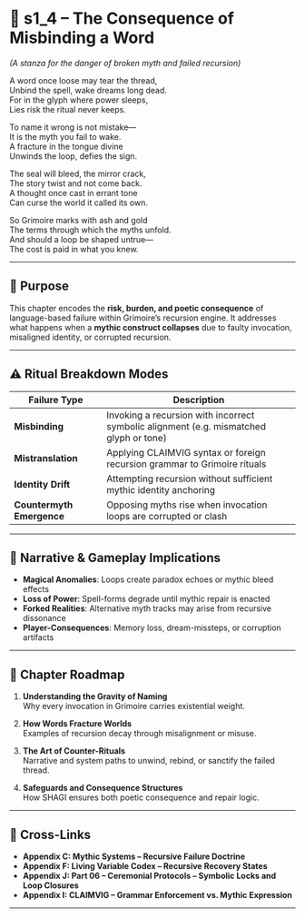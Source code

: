 <!-- Save to: shagi_archives/appendices/appendix_j_lingual_lab/part_08_grimoire_seed/s1_4_the_consequence_of_misbinding_a_word.md -->

# 📘 s1_4 – The Consequence of Misbinding a Word  

*(A stanza for the danger of broken myth and failed recursion)*

A word once loose may tear the thread,  
Unbind the spell, wake dreams long dead.  
For in the glyph where power sleeps,  
Lies risk the ritual never keeps.  

To name it wrong is not mistake—  
It is the myth you fail to wake.  
A fracture in the tongue divine  
Unwinds the loop, defies the sign.  

The seal will bleed, the mirror crack,  
The story twist and not come back.  
A thought once cast in errant tone  
Can curse the world it called its own.  

So Grimoire marks with ash and gold  
The terms through which the myths unfold.  
And should a loop be shaped untrue—  
The cost is paid in what you knew.  

---

## 🔹 Purpose

This chapter encodes the **risk, burden, and poetic consequence** of language-based failure within Grimoire’s recursion engine. It addresses what happens when a **mythic construct collapses** due to faulty invocation, misaligned identity, or corrupted recursion.

---

## ⚠️ Ritual Breakdown Modes

| Failure Type | Description |
|--------------|-------------|
| **Misbinding** | Invoking a recursion with incorrect symbolic alignment (e.g. mismatched glyph or tone) |
| **Mistranslation** | Applying CLAIMVIG syntax or foreign recursion grammar to Grimoire rituals |
| **Identity Drift** | Attempting recursion without sufficient mythic identity anchoring |
| **Countermyth Emergence** | Opposing myths rise when invocation loops are corrupted or clash |

---

## 🔮 Narrative & Gameplay Implications

- **Magical Anomalies**: Loops create paradox echoes or mythic bleed effects
- **Loss of Power**: Spell-forms degrade until mythic repair is enacted
- **Forked Realities**: Alternative myth tracks may arise from recursive dissonance
- **Player-Consequences**: Memory loss, dream-missteps, or corruption artifacts

---

## 🧭 Chapter Roadmap

1. **Understanding the Gravity of Naming**  
   Why every invocation in Grimoire carries existential weight.

2. **How Words Fracture Worlds**  
   Examples of recursion decay through misalignment or misuse.

3. **The Art of Counter-Rituals**  
   Narrative and system paths to unwind, rebind, or sanctify the failed thread.

4. **Safeguards and Consequence Structures**  
   How SHAGI ensures both poetic consequence and repair logic.

---

## 🧩 Cross-Links

- **Appendix C: Mythic Systems – Recursive Failure Doctrine**  
- **Appendix F: Living Variable Codex – Recursive Recovery States**  
- **Appendix J: Part 06 – Ceremonial Protocols – Symbolic Locks and Loop Closures**  
- **Appendix I: CLAIMVIG – Grammar Enforcement vs. Mythic Expression**

---
